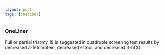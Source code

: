 ```yaml
---
layout: post
tags: [oneliner]
---
```



### OneLiner

Full or partial trisomy 18 is suggested in quadruple screening test results by decreased a-fetoprotein, decreased estriol, and decreased ß-hCG.

